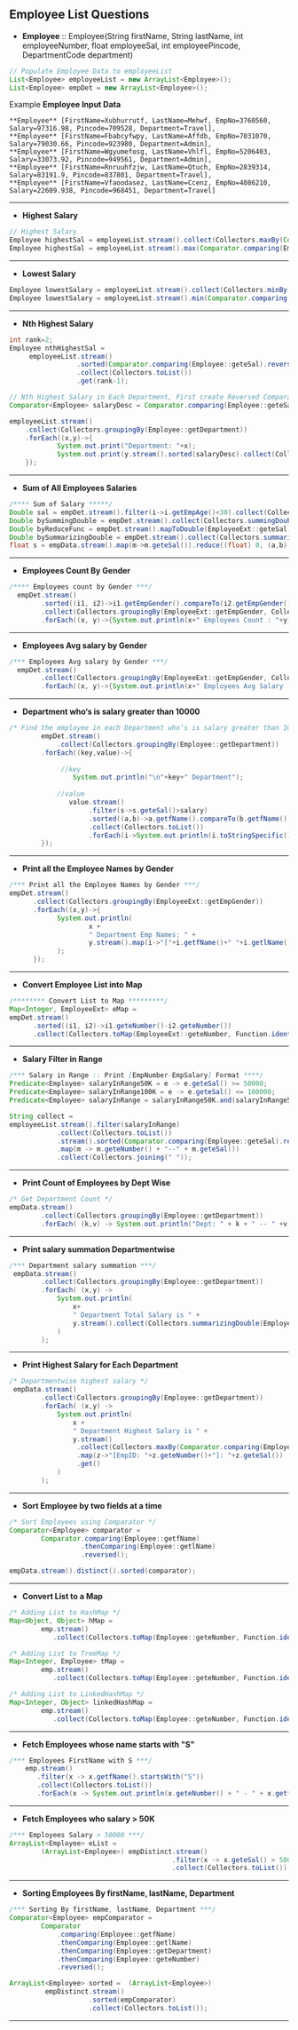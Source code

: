 ## Employee List Questions

- **Employee** :: Employee(String firstName, String lastName, int employeeNumber, float employeeSal, int employeePincode, DepartmentCode department)
```java
// Populate Employee Data to employeeList
List<Employee> employeeList = new ArrayList<Employee>();
List<Employee> empDet = new ArrayList<Employee>();
```
Example **Employee Input Data**<br>

    **Employee** [FirstName=Xubhurrutf, LastName=Mehwf, EmpNo=3760560, Salary=97316.98, Pincode=709528, Department=Travel],
    **Employee** [FirstName=Fbabcyfwpy, LastName=Affdb, EmpNo=7031070, Salary=79030.66, Pincode=923980, Department=Admin],
    **Employee** [FirstName=Wgyumefosg, LastName=Vhlfl, EmpNo=5206403, Salary=33073.92, Pincode=949561, Department=Admin],
    **Employee** [FirstName=Rnruuhfzjw, LastName=Qtuch, EmpNo=2839314, Salary=83191.9, Pincode=837801, Department=Travel],
    **Employee** [FirstName=Vfaoodasez, LastName=Ccenz, EmpNo=4086210, Salary=22609.938, Pincode=968451, Department=Travel]

---

- **Highest Salary**
```java
// Highest Salary
Employee highestSal = employeeList.stream().collect(Collectors.maxBy(Comparator.comparing(Employee::geteSal))).get();
Employee highestSal = employeeList.stream().max(Comparator.comparing(Employee::geteSal)).get();
```
---

- **Lowest Salary**
```java
Employee lowestSalary = employeeList.stream().collect(Collectors.minBy(Comparator.comparing(Employee::geteSal))).get();
Employee lowestSalary = employeeList.stream().min(Comparator.comparing(Employee::geteSal)).get();
```
---

- **Nth Highest Salary**
```java
int rank=2;
Employee nthHighestSal = 
     employeeList.stream()
                 .sorted(Comparator.comparing(Employee::geteSal).reversed())
                 .collect(Collectors.toList())
                 .get(rank-1);

// Nth Highest Salary in Each Department, First create Reversed Comparator 
Comparator<Employee> salaryDesc = Comparator.comparing(Employee::geteSal).reversed();

employeeList.stream()
    .collect(Collectors.groupingBy(Employee::getDepartment))
    .forEach((x,y)->{
            System.out.print("Department: "+x);
            System.out.print(y.stream().sorted(salaryDesc).collect(Collectors.toList()).get(rank-1).toString()+"\n");
    });
```
---

- **Sum of All Employees Salaries**
```java
/**** Sum of Salary *****/
Double sal = empDet.stream().filter(i->i.getEmpAge()<30).collect(Collectors.summingDouble(EmployeeExt::geteSal));
Double bySummingDouble = empDet.stream().collect(Collectors.summingDouble(EmployeeExt::geteSal));
Double byReduceFunc = empDet.stream().mapToDouble(EmployeeExt::geteSal).reduce(0, (s1, s2)->s1+s2);
Double bySummarizingDouble = empDet.stream().collect(Collectors.summarizingDouble(EmployeeExt::geteSal)).getSum();
float s = empData.stream().map(m->m.geteSal()).reduce((float) 0, (a,b)->a+b);
```
---

- **Employees Count By Gender**
```java
/**** Employees count by Gender ***/ 
  empDet.stream()
        .sorted((i1, i2)->i1.getEmpGender().compareTo(i2.getEmpGender()))
        .collect(Collectors.groupingBy(EmployeeExt::getEmpGender, Collectors.counting()))
        .forEach((x, y)->{System.out.println(x+" Employees Count : "+y);});
```
---

- **Employees Avg salary by Gender**
```java
/*** Employees Avg salary by Gender ***/ 
  empDet.stream()
        .collect(Collectors.groupingBy(EmployeeExt::getEmpGender, Collectors.averagingDouble(EmployeeExt::geteSal)))
        .forEach((x, y)->{System.out.println(x+" Employees Avg Salary : "+y);});	
```
---

- **Department who‘s is salary greater than 10000**
```java  
/* Find the employee in each Department who‘s is salary greater than 10000 **/
        empDet.stream()
		 	.collect(Collectors.groupingBy(Employee::getDepartment))
        .forEach((key,value)->{
         
             //key
                System.out.println("\n"+key+" Department");
        
            //value 
               value.stream()
                    .filter(s->s.geteSal()>salary)
                    .sorted((a,b)->a.getfName().compareTo(b.getfName()))
                    .collect(Collectors.toList())
                    .forEach(i->System.out.println(i.toStringSpecific()));
        });
```
---

- **Print all the Employee Names by Gender**
```java      
/*** Print all the Employee Names by Gender ***/
empDet.stream()
      .collect(Collectors.groupingBy(EmployeeExt::getEmpGender))
      .forEach((x,y)->{
            System.out.println(
                    x + 
                    " Department Emp Names: " + 
                    y.stream().map(i->"["+i.getfName()+" "+i.getlName()+"]").collect(Collectors.joining(", "))
            );
      });
```
---
- **Convert Employee List into Map**
```java
/******** Convert List to Map *********/
Map<Integer, EmployeeExt> eMap =
empDet.stream()
      .sorted((i1, i2)->i1.geteNumber()-i2.geteNumber())
      .collect(Collectors.toMap(EmployeeExt::geteNumber, Function.identity(), (e1, e2)->e1,LinkedHashMap::new));
```
---

- **Salary Filter in Range**
```java
/*** Salary in Range :: Print [EmpNumber-EmpSalary] Format ****/
Predicate<Employee> salaryInRange50K = e -> e.geteSal() >= 50000;
Predicate<Employee> salaryInRange100K = e -> e.geteSal() <= 100000;
Predicate<Employee> salaryInRange = salaryInRange50K.and(salaryInRange50K);

String collect = 
employeeList.stream().filter(salaryInRange)
            .collect(Collectors.toList())
            .stream().sorted(Comparator.comparing(Employee::geteSal).reversed())
            .map(m -> m.geteNumber() + "--" + m.geteSal())
            .collect(Collectors.joining(" "));
```
---

- **Print Count of Employees by Dept Wise**
```java
/* Get Department Count */
empData.stream()
        .collect(Collectors.groupingBy(Employee::getDepartment))
        .forEach( (k,v) -> System.out.println("Dept: " + k + " -- " +v.stream().count()));
```
---

- **Print salary summation Departmentwise**
```java
/*** Department salary summation ***/
 empData.stream()
        .collect(Collectors.groupingBy(Employee::getDepartment))
        .forEach( (x,y) -> 
            System.out.println(
                x+
                " Department Total Salary is " +
                y.stream().collect(Collectors.summarizingDouble(Employee::geteSal)).getSum()
            )
        );
```
---

- **Print Highest Salary for Each Department**
```java
/* Departmentwise highest salary */
 empData.stream()
        .collect(Collectors.groupingBy(Employee::getDepartment))
        .forEach( (x,y) -> 
            System.out.println(
                x + 
                " Department Highest Salary is " + 
                y.stream()
                 .collect(Collectors.maxBy(Comparator.comparing(Employee::geteSal)))
                 .map(z->"[EmpID: "+z.geteNumber()+"]: "+z.geteSal())
                 .get()
            )
        );
 ```
---

- **Sort Employee by two fields at a time**
```java
/* Sort Employees using Comparator */
Comparator<Employee> comparator = 
        Comparator.comparing(Employee::getfName)
                  .thenComparing(Employee::getlName)
                  .reversed();

empData.stream().distinct().sorted(comparator);
```
---

- **Convert List to a Map**
```java
/* Adding List to HashMap */
Map<Object, Object> hMap = 
        emp.stream()
           .collect(Collectors.toMap(Employee::geteNumber, Function.identity(), (x, y) -> x, HashMap::new));

/* Adding List to TreeMap */
Map<Integer, Employee> tMap = 
        emp.stream()
           .collect(Collectors.toMap(Employee::geteNumber, Function.identity(), (e1, e2) -> e1, TreeMap::new));

/* Adding List to LinkedHashMap */
Map<Integer, Object> linkedHashMap = 
        emp.stream()
           .collect(Collectors.toMap(Employee::geteNumber, Function.identity(), (e1, e2) -> e1, LinkedHashMap::new));
```
---

- **Fetch Employees whose name starts with "S"**
```java
/*** Employees FirstName with S ***/
    emp.stream()
       .filter(x -> x.getfName().startsWith("S"))
       .collect(Collectors.toList())
       .forEach(x -> System.out.println(x.geteNumber() + " - " + x.getfName()));
```
---

- **Fetch Employees who salary > 50K**
```java
/*** Employees Salary > 50000 ***/
ArrayList<Employee> eList = 
        (ArrayList<Employee>) empDistinct.stream()
                                         .filter(x -> x.geteSal() > 50000)
                                         .collect(Collectors.toList());
```
---

- **Sorting Employees By firstName, lastName, Department**
```java
/*** Sorting By firstName, lastName, Department ***/
Comparator<Employee> empComparator = 
        Comparator
            .comparing(Employee::getfName)
            .thenComparing(Employee::getlName)
            .thenComparing(Employee::getDepartment)
            .thenComparing(Employee::geteNumber)
            .reversed();

ArrayList<Employee> sorted =  (ArrayList<Employee>) 
         empDistinct.stream()
                    .sorted(empComparator)
                    .collect(Collectors.toList());
```
---
